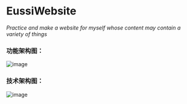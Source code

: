 # EussiWebsite

*Practice and make a website for myself whose content may contain a variety of things*

### 功能架构图：
![image](https://github.com/eussi/EussiWebsite/blob/master/design_doc/%E6%95%B4%E4%BD%93%E5%8A%9F%E8%83%BD%E6%9E%B6%E6%9E%84%E5%9B%BE.PNG)
### 技术架构图：
![image](https://github.com/eussi/EussiWebsite/blob/master/design_doc/%E6%8A%80%E6%9C%AF%E6%9E%B6%E6%9E%84%E5%9B%BE.PNG)

